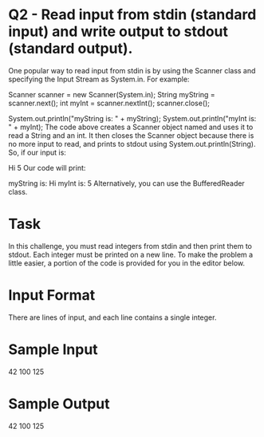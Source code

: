 # Q2 -  Read input from stdin (standard input) and write output to stdout (standard output).
One popular way to read input from stdin is by using the Scanner class and specifying the Input Stream as System.in. For example:

Scanner scanner = new Scanner(System.in);
String myString = scanner.next();
int myInt = scanner.nextInt();
scanner.close();

System.out.println("myString is: " + myString);
System.out.println("myInt is: " + myInt);
The code above creates a Scanner object named  and uses it to read a String and an int. It then closes the Scanner object because 
there is no more input to read, and prints to stdout using System.out.println(String). So, 
if our input is:

Hi 5
Our code will print:

myString is: Hi
myInt is: 5
Alternatively, you can use the BufferedReader class.

# Task
In this challenge, you must read  integers from stdin and then print them to stdout. Each integer must be printed on a new line. 
To make the problem a little easier, a portion of the code is provided for you in the editor below.

# Input Format
There are  lines of input, and each line contains a single integer.

# Sample Input
42
100
125
# Sample Output
42
100
125
